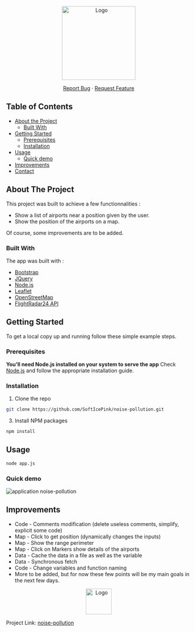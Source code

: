 <!-- PROJECT LOGO -->
<br />
<p align="center">
  <a href="https://github.com/SoftIcePink/noise-pollution">
    <img src="https://i.imgur.com/CT0EagA.png" alt="Logo" width="200" height="200">
  </a>


  <p align="center">
    <a href="https://github.com/SoftIcePink/noise-pollution/issues">Report Bug</a>
    ·
    <a href="https://github.com/SoftIcePink/noise-pollution/issues">Request Feature</a>
  </p>
</p>



<!-- TABLE OF CONTENTS -->
## Table of Contents

* [About the Project](#about-the-project)
  * [Built With](#built-with)
* [Getting Started](#getting-started)
  * [Prerequisites](#prerequisites)
  * [Installation](#installation)
* [Usage](#usage)
  * [Quick demo](#quick-demo)
* [Improvements](#improvements)
* [Contact](#contact)



<!-- ABOUT THE PROJECT -->
## About The Project

This project was built to achieve a few functionnalities :
* Show a list of airports near a position given by the user.
* Show the position of the airports on a map.

Of course, some improvements are to be added.

### Built With
The app was built with :
* [Bootstrap](https://getbootstrap.com)
* [JQuery](https://jquery.com)
* [Node.js](https://nodejs.org/en/)
* [Leaflet](https://leafletjs.com/)
* [OpenStreetMap](https://www.openstreetmap.org/#map=8/46.825/8.224)
* [FlightRadar24 API](https://www.flightradar24.com/_json/airports.php)



<!-- GETTING STARTED -->
## Getting Started

To get a local copy up and running follow these simple example steps.

### Prerequisites
**You'll need Node.js installed on your system to serve the app**
Check [Node.js](https://nodejs.org/en/) and follow the appropriate installation guide.

### Installation

1. Clone the repo
```sh
git clone https://github.com/SoftIcePink/noise-pollution.git
```
3. Install NPM packages
```sh
npm install
```

<!-- USAGE EXAMPLES -->
## Usage

```sh
node app.js
```
### Quick demo

![application noise-pollution](https://i.imgur.com/S7YNCUt.png)

## Improvements
* Code - Comments modification (delete useless comments, simplify, explicit some code)
* Map - Click to get position (dynamically changes the inputs)
* Map - Show the range perimeter
* Map - Click on Markers show details of the airports
* Data - Cache the data in a file as well as the variable
* Data - Synchronous fetch
* Code - Change variables and function naming
* More to be added, but for now these few points will be my main goals in the next few days.

<!-- CONTACT -->
<p align="center">
  
  <a href="https://github.com/SoftIcePink">
    <img src="https://i.imgur.com/vADoYGW.png" alt="Logo" width="70" height="70">
  </a></p>

Project Link: [noise-pollution](https://github.com/SoftIcePink/noise-pollution)

